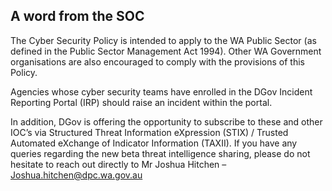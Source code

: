 ## A word from the SOC

The Cyber Security Policy is intended to apply to the WA Public Sector (as defined in the Public Sector Management Act 1994). Other WA Government organisations are also encouraged to comply with the provisions of this Policy.

Agencies whose cyber security teams have enrolled in the DGov Incident Reporting Portal (IRP) should raise an incident within the portal.

In addition, DGov is offering the opportunity to subscribe to these and other IOC’s via Structured Threat Information eXpression (STIX) / Trusted Automated eXchange of Indicator Information (TAXII). If you have any queries regarding the new beta threat intelligence sharing, please do not hesitate to reach out directly to Mr Joshua Hitchen – Joshua.hitchen@dpc.wa.gov.au
